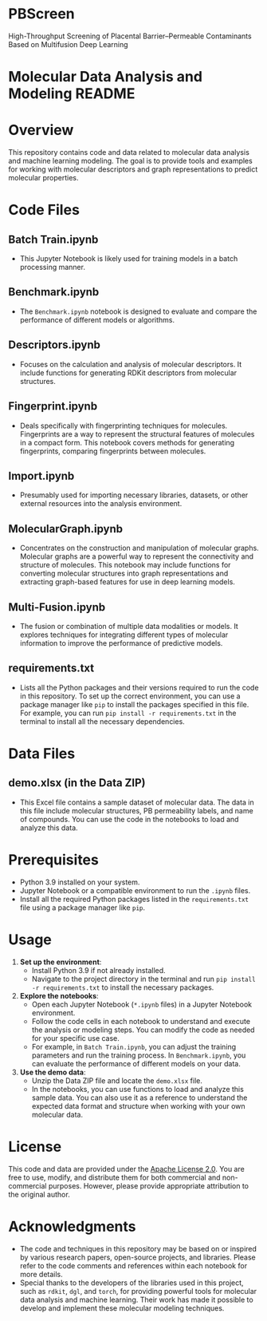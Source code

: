 # PBScreen
High-Throughput Screening of Placental Barrier–Permeable Contaminants Based on Multifusion Deep Learning
# Molecular Data Analysis and Modeling README

# Overview
This repository contains code and data related to molecular data analysis and machine learning modeling. The goal is to provide tools and examples for working with molecular descriptors and graph representations to predict molecular properties.

# Code Files
## Batch Train.ipynb
- This Jupyter Notebook is likely used for training models in a batch processing manner. 
## Benchmark.ipynb
- The `Benchmark.ipynb` notebook is designed to evaluate and compare the performance of different models or algorithms.
## Descriptors.ipynb
- Focuses on the calculation and analysis of molecular descriptors. It include functions for generating RDKit descriptors from molecular structures.
## Fingerprint.ipynb
- Deals specifically with fingerprinting techniques for molecules. Fingerprints are a way to represent the structural features of molecules in a compact form. This notebook covers methods for generating fingerprints, comparing fingerprints between molecules.
## Import.ipynb
- Presumably used for importing necessary libraries, datasets, or other external resources into the analysis environment.
## MolecularGraph.ipynb
- Concentrates on the construction and manipulation of molecular graphs. Molecular graphs are a powerful way to represent the connectivity and structure of molecules. This notebook may include functions for converting molecular structures into graph representations and extracting graph-based features for use in deep learning models.
## Multi-Fusion.ipynb
- The fusion or combination of multiple data modalities or models. It explores techniques for integrating different types of molecular information to improve the performance of predictive models.
## requirements.txt
- Lists all the Python packages and their versions required to run the code in this repository. To set up the correct environment, you can use a package manager like `pip` to install the packages specified in this file. For example, you can run `pip install -r requirements.txt` in the terminal to install all the necessary dependencies.

# Data Files
## demo.xlsx (in the Data ZIP)
- This Excel file contains a sample dataset of molecular data. The data in this file include molecular structures, PB permeability labels, and name of compounds. You can use the code in the notebooks to load and analyze this data.

# Prerequisites
- Python 3.9 installed on your system.
- Jupyter Notebook or a compatible environment to run the `.ipynb` files.
- Install all the required Python packages listed in the `requirements.txt` file using a package manager like `pip`.

# Usage
1. **Set up the environment**:
   - Install Python 3.9 if not already installed.
   - Navigate to the project directory in the terminal and run `pip install -r requirements.txt` to install the necessary packages.
2. **Explore the notebooks**:
   - Open each Jupyter Notebook (`*.ipynb` files) in a Jupyter Notebook environment.
   - Follow the code cells in each notebook to understand and execute the analysis or modeling steps. You can modify the code as needed for your specific use case.
   - For example, in `Batch Train.ipynb`, you can adjust the training parameters and run the training process. In `Benchmark.ipynb`, you can evaluate the performance of different models on your data.
3. **Use the demo data**:
   - Unzip the Data ZIP file and locate the `demo.xlsx` file.
   - In the notebooks, you can use functions to load and analyze this sample data. You can also use it as a reference to understand the expected data format and structure when working with your own molecular data.

# License
This code and data are provided under the [Apache License 2.0](LICENSE). You are free to use, modify, and distribute them for both commercial and non-commercial purposes. However, please provide appropriate attribution to the original author.

# Acknowledgments
- The code and techniques in this repository may be based on or inspired by various research papers, open-source projects, and libraries. Please refer to the code comments and references within each notebook for more details.
- Special thanks to the developers of the libraries used in this project, such as `rdkit`, `dgl`, and `torch`, for providing powerful tools for molecular data analysis and machine learning. Their work has made it possible to develop and implement these molecular modeling techniques.
